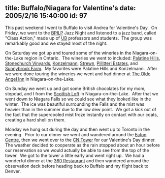 title: Buffalo/Niagara for Valentine's
date: 2005/2/16 15:40:00
id: 97
---
This past weekend I went to Buffalo to visit Andrea for Valentine's Day.  On Friday, we went to the [BPILP](http://wings.buffalo.edu/law/bpilp/) Jazz Night and listened to a jazz band, called "Class Action," made up of [UB](http://www.buffalo.edu) professors and students.  The group was remarkably good and we stayed most of the night.

On Saturday we got up and toured some of the wineries in the Niagara-on-the-Lake region in Ontario.  The wineries we went to included: [Palatine Hills](http://www.palatinehillsestatewinery.com/), [Stonechurch Vinyards](http://www.stonechurch.com), [Konzelmann](http://www.konzelmannwines.com/), [Strewn](http://www.strewnwinery.com), [Pillitteri Estates](http://www.pillitteri.com/), and [Sunnybrook Farm](http://www.sunnybrookfarmwinery.com/).  My favorites were Palatine Hills and Konzelmann.  After we were done touring the wineries we went and had dinner at [The Olde Angel Inn](http://www.angel-inn.com/) in Niagara-on-the-Lake.

On Sunday we went up and got some British chocolates for my mom, stepdad, and I from the [Scottish Loft](https://www.scottishloft.com/index.cfm) in Niagara-on-the-Lake.  After that we went down to Niagara Falls so we could see what they looked like in the winter.  The ice was beautiful surrounding the Falls and the mist was heavier than in the summer due to the low dew point.  We got a kick out of the fact that the supercooled mist froze instantly on contact with our coats, creating a hard shell on them.

Monday we hung out during the day and then went up to Toronto in the evening.  Prior to our dinner we went and wandered around the [Eaton Centre](http://www.torontoeatoncentre.com/home/index.ch2), then we went over to the [CN Tower](http://www.cntower.ca) for our Valentine's Day dinner.  The weather decided to cooperate as the rain stopped about an hour before our reservation so we would actually be able to see from the top of the tower.  We got to the tower a little early and went right up.  We had a wonderful dinner at the [360 Restaurant](http://www.cntower.ca/restaurants/l3_restaurants_360.htm) and then wandered around the observation deck before heading back to Buffalo and my flight back to Denver.